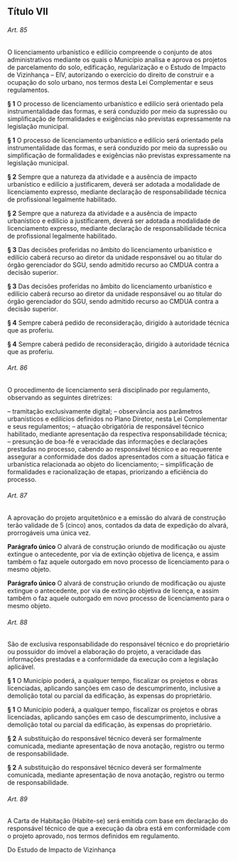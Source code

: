 
## Título VII

###### Art. 85
O licenciamento urbanístico e edilício compreende o conjunto de atos administrativos mediante os quais o Município analisa e aprova os projetos de parcelamento do solo, edificação, regularização e o Estudo de Impacto de Vizinhança – EIV, autorizando o exercício do direito de construir e a ocupação do solo urbano, nos termos desta Lei Complementar e seus regulamentos.

**§ 1** O processo de licenciamento urbanístico e edilício será orientado pela instrumentalidade das formas, e será conduzido por meio da supressão ou simplificação de formalidades e exigências não previstas expressamente na legislação municipal.

**§ 1** O processo de licenciamento urbanístico e edilício será orientado pela instrumentalidade das formas, e será conduzido por meio da supressão ou simplificação de formalidades e exigências não previstas expressamente na legislação municipal.

**§ 2** Sempre que a natureza da atividade e a ausência de impacto urbanístico e edilício a justificarem, deverá ser adotada a modalidade de licenciamento expresso, mediante declaração de responsabilidade técnica de profissional legalmente habilitado.

**§ 2** Sempre que a natureza da atividade e a ausência de impacto urbanístico e edilício a justificarem, deverá ser adotada a modalidade de licenciamento expresso, mediante declaração de responsabilidade técnica de profissional legalmente habilitado.

**§ 3** Das decisões proferidas no âmbito do licenciamento urbanístico e edilício caberá recurso ao diretor da unidade responsável ou ao titular do órgão gerenciador do SGU, sendo admitido recurso ao CMDUA contra a decisão superior.

**§ 3** Das decisões proferidas no âmbito do licenciamento urbanístico e edilício caberá recurso ao diretor da unidade responsável ou ao titular do órgão gerenciador do SGU, sendo admitido recurso ao CMDUA contra a decisão superior.

**§ 4** Sempre caberá pedido de reconsideração, dirigido à autoridade técnica que as proferiu.

**§ 4** Sempre caberá pedido de reconsideração, dirigido à autoridade técnica que as proferiu.

###### Art. 86
O procedimento de licenciamento será disciplinado por regulamento, observando as seguintes diretrizes:

– tramitação exclusivamente digital;
– observância aos parâmetros urbanísticos e edilícios definidos no Plano Diretor, nesta Lei Complementar e seus regulamentos;
– atuação obrigatória de responsável técnico habilitado, mediante apresentação da respectiva responsabilidade técnica;
– presunção de boa-fé e veracidade das informações e declarações prestadas no processo, cabendo ao responsável técnico e ao requerente assegurar a conformidade dos dados apresentados com a situação fática e urbanística relacionada ao objeto do licenciamento;
– simplificação de formalidades e racionalização de etapas, priorizando a eficiência do processo.

###### Art. 87
A aprovação do projeto arquitetônico e a emissão do alvará de construção terão validade de 5 (cinco) anos, contados da data de expedição do alvará, prorrogáveis uma única vez.

**Parágrafo único** O alvará de construção oriundo de modificação ou ajuste extingue o antecedente, por via de extinção objetiva de licença, e assim também o faz aquele outorgado em novo processo de licenciamento para o mesmo objeto.

**Parágrafo único** O alvará de construção oriundo de modificação ou ajuste extingue o antecedente, por via de extinção objetiva de licença, e assim também o faz aquele outorgado em novo processo de licenciamento para o mesmo objeto.

###### Art. 88
São de exclusiva responsabilidade do responsável técnico e do proprietário ou possuidor do imóvel a elaboração do projeto, a veracidade das informações prestadas e a conformidade da execução com a legislação aplicável.

**§ 1** O Município poderá, a qualquer tempo, fiscalizar os projetos e obras licenciadas, aplicando sanções em caso de descumprimento, inclusive a demolição total ou parcial da edificação, às expensas do proprietário.

**§ 1** O Município poderá, a qualquer tempo, fiscalizar os projetos e obras licenciadas, aplicando sanções em caso de descumprimento, inclusive a demolição total ou parcial da edificação, às expensas do proprietário.

**§ 2** A substituição do responsável técnico deverá ser formalmente comunicada, mediante apresentação de nova anotação, registro ou termo de responsabilidade.

**§ 2** A substituição do responsável técnico deverá ser formalmente comunicada, mediante apresentação de nova anotação, registro ou termo de responsabilidade.

###### Art. 89
A Carta de Habitação (Habite-se) será emitida com base em declaração do responsável técnico de que a execução da obra está em conformidade com o projeto aprovado, nos termos definidos em regulamento.

Do Estudo de Impacto de Vizinhança
